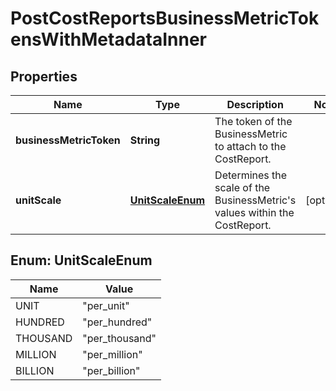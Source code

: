 

# PostCostReportsBusinessMetricTokensWithMetadataInner


## Properties

| Name | Type | Description | Notes |
|------------ | ------------- | ------------- | -------------|
|**businessMetricToken** | **String** | The token of the BusinessMetric to attach to the CostReport. |  |
|**unitScale** | [**UnitScaleEnum**](#UnitScaleEnum) | Determines the scale of the BusinessMetric&#39;s values within the CostReport. |  [optional] |



## Enum: UnitScaleEnum

| Name | Value |
|---- | -----|
| UNIT | &quot;per_unit&quot; |
| HUNDRED | &quot;per_hundred&quot; |
| THOUSAND | &quot;per_thousand&quot; |
| MILLION | &quot;per_million&quot; |
| BILLION | &quot;per_billion&quot; |



